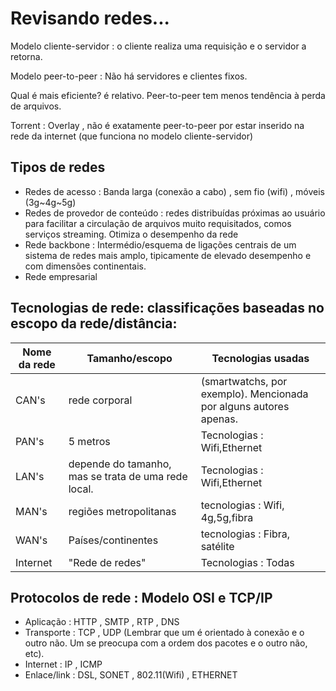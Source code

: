 # Revisando redes...
Modelo cliente-servidor : o cliente realiza uma requisição e o servidor a retorna.

Modelo peer-to-peer : Não há servidores e clientes fixos.

Qual é mais eficiente? é relativo. Peer-to-peer tem menos tendência à perda de arquivos.

Torrent : Overlay , não é exatamente peer-to-peer por estar inserido na rede da internet (que funciona no modelo cliente-servidor)


## Tipos de redes
* Redes de acesso : Banda larga (conexão a cabo) , sem fio (wifi) , móveis (3g~4g~5g)
* Redes de provedor de conteúdo : redes distribuídas próximas ao usuário para facilitar a circulação de arquivos muito requisitados, comos serviços streaming. Otimiza o desempenho da rede
* Rede backbone : Intermédio/esquema de ligações centrais de um sistema de redes mais amplo, tipicamente de elevado desempenho e com dimensões continentais.
* Rede empresarial 


## Tecnologias de rede: classificações baseadas no escopo da rede/distância:
| Nome da rede  | Tamanho/escopo |Tecnologias usadas|
| --------------| ---------------| -----------------|
| CAN's         | rede corporal  |(smartwatchs, por exemplo). Mencionada por alguns autores apenas.|
| PAN's         | 5 metros       | Tecnologias : Wifi,Ethernet|
| LAN's         |depende do tamanho, mas se trata de uma rede local. | Tecnologias : Wifi,Ethernet|
| MAN's         | regiões metropolitanas| tecnologias : Wifi, 4g,5g,fibra|
| WAN's         | Países/continentes | tecnologias : Fibra, satélite|
| Internet      | "Rede de redes"| Tecnologias : Todas |


## Protocolos de rede : Modelo OSI e TCP/IP
* Aplicação : HTTP , SMTP , RTP , DNS
* Transporte : TCP , UDP (Lembrar que um é orientado à conexão e o outro não. Um se preocupa com a ordem dos pacotes e o outro não, etc).
* Internet : IP , ICMP
* Enlace/link : DSL, SONET , 802.11(Wifi) , ETHERNET
